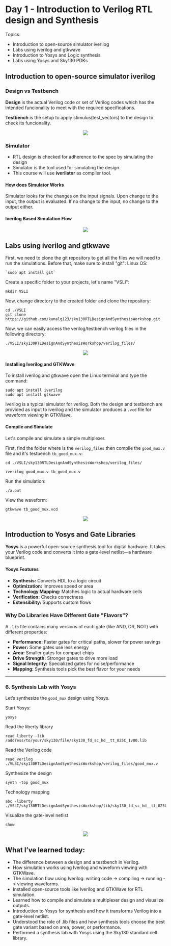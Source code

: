#  Day 1 - Introduction to Verilog RTL design and Synthesis
Topics:
- Introduction to open-source simulator iverilog
- Labs using iverilog and gtkwave
- Introduction to Yosys and Logic synthesis
- Labs using Yosys and Sky130 PDKs
## Introduction to open-source simulator iverilog
### Design vs Testbench
**Design** is the actual Verilog code or set of Verilog codes which has the intended funcionality to meet with the required specifications.

**Testbench** is the setup to apply stimulus(test_vectors) to the design to check its funcionality.

<p align="center">
  <img src="https://raw.githubusercontent.com/GustavoKanaiama/RTL-Design-and-Synthesis-using-sky130/refs/heads/main/Day_1/img/day_img1.png"
  />
</p>

### Simulator
* RTL design is checked for adherence to the spec by simulating the design
* Simulator is the tool used for simulating the design. 
* This course will use **iverilator** as compiler tool.
#### How does Simulator Works
Simulator looks for the changes on the input signals. Upon change to the input, the output is evaluated. If no change to the input, no change to the output either.

#### Iverilog Based Simulation Flow
<p align="center">
  <img src="https://raw.githubusercontent.com/GustavoKanaiama/RTL-Design-and-Synthesis-using-sky130/refs/heads/main/Day_1/img/day1_img2.png"
  />
</p>

## Labs using iverilog and gtkwave
First, we need to clone the git repository to get all the files we will need to run the simulations.
Before that, make sure to install "git":
Linux OS:
```shell
`sudo apt install git`
```

Create a specific folder to your projects, let's name "VSLI":

```shell
mkdir VSLI
```

Now, change directory to the created folder and clone the repository:

```shell
cd ./VSLI
git clone https://github.com/kunalg123/sky130RTLDesignAndSynthesisWorkshop.git
```

Now, we can easily access the verilog/testbench verilog files in the following directory:

`./VSLI/sky130RTLDesignAndSynthesisWorkshop/verilog_files/`

<p align="center">
  <img src="https://raw.githubusercontent.com/GustavoKanaiama/RTL-Design-and-Synthesis-using-sky130/refs/heads/main/Day_1/img/day1_img3.png"
  />
</p>

#### Installing Iverilog and GTKWave
To install iverilog and gtkwave open the Linux terminal and type the command:

```shell
sudo apt install iverilog
sudo apt install gtkwave
```
Iverilog is a typical simulator for verilog. Both the design and testbench are provided as input to iverilog and the simulator produces a `.vcd` file for waveform viewing in GTKWave.

#### Compile and Simulate
Let's compile and simulate a simple multiplexer.

First, find the folder where is the `verilog_files` then compile the `good_mux.v` file and it's testbench `tb_good_mux.v`:

```shell
cd ./VSLI/sky130RTLDesignAndSynthesisWorkshop/verilog_files/

iverilog good_mux.v tb_good_mux.v
```

Run the simulation:

```shell
./a.out
```

View the waveform:

```shell
gtkwave tb_good_mux.vcd
```

<p align="center">
  <img src="https://raw.githubusercontent.com/GustavoKanaiama/RTL-Design-and-Synthesis-using-sky130/refs/heads/main/Day_1/img/day1_img4.png"
  />
</p>

## Introduction to Yosys and Gate Libraries

**Yosys** is a powerful open-source synthesis tool for digital hardware. It takes your Verilog code and converts it into a gate-level netlist—a hardware blueprint.

#### Yosys Features

- **Synthesis:** Converts HDL to a logic circuit
- **Optimization:** Improves speed or area
- **Technology Mapping:** Matches logic to actual hardware cells
- **Verification:** Checks correctness
- **Extensibility:** Supports custom flows

###  Why Do Libraries Have Different Gate "Flavors"?

A `.lib` file contains many versions of each gate (like AND, OR, NOT) with different properties:

- **Performance:** Faster gates for critical paths, slower for power savings
- **Power:** Some gates use less energy
- **Area:** Smaller gates for compact chips
- **Drive Strength:** Stronger gates to drive more load
- **Signal Integrity:** Specialized gates for noise/performance
- **Mapping:** Synthesis tools pick the best flavor for your needs

---

### 6. Synthesis Lab with Yosys

Let’s synthesize the `good_mux` design using Yosys. 

Start Yosys:
```shell
yosys
```

Read the liberty library
```shell
read_liberty -lib /address/to/your/sky130/file/sky130_fd_sc_hd__tt_025C_1v80.lib
```

Read the Verilog code
```shell
read_verilog ./VLSI/sky130RTLDesignAndSynthesisWorkshop/verilog_files/good_mux.v
```

Synthesize the design
```shell
synth -top good_mux
```

Technology mapping
```shell
abc -liberty ./VSLI/sky130RTLDesignAndSynthesisWorkshop/lib/sky130_fd_sc_hd__tt_025C_1v80.lib
```

Visualize the gate-level netlist
```shell
show
```
<p align="center">
  <img src="https://raw.githubusercontent.com/GustavoKanaiama/RTL-Design-and-Synthesis-using-sky130/refs/heads/main/Day_1/img/day1_img5.png"
  />
</p>

## What I’ve learned today:

* The difference between a design and a testbench in Verilog.
* How simulation works using Iverilog and waveform viewing with GTKWave.
* The simulation flow using Iverilog: writing code -> compiling -> running -> viewing waveforms.
* Installed open-source tools like Iverilog and GTKWave for RTL simulation.
* Learned how to compile and simulate a multiplexer design and visualize outputs.
* Introduction to Yosys for synthesis and how it transforms Verilog into a gate-level netlist.
* Understood the role of .lib files and how synthesis tools choose the best gate variant based on area, power, or performance.
* Performed a synthesis lab with Yosys using the Sky130 standard cell library.